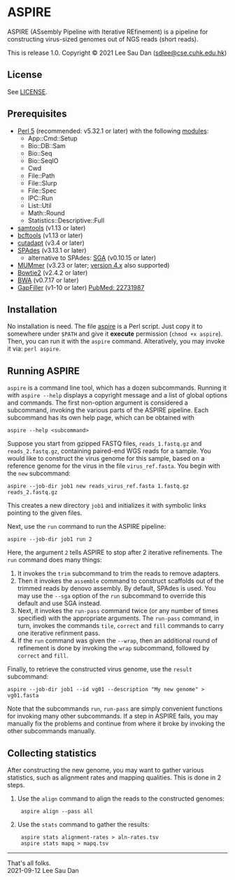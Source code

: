 # ASPIRE
ASPIRE (ASsembly Pipeline with Iterative REfinement) is a pipeline for constructing virus-sized genomes out of NGS reads (short reads).

This is release 1.0.
Copyright &copy; 2021  Lee Sau Dan (<sdlee@cse.cuhk.edu.hk>)


## License
See [LICENSE](LICENSE).


## Prerequisites
- [Perl 5](https://www.perl.org/) (recommended: v5.32.1 or later)
  with the following [modules](https://www.perl.org/cpan.html):
  - App::Cmd::Setup
  - Bio::DB::Sam
  - Bio::Seq
  - Bio::SeqIO
  - Cwd
  - File::Path
  - File::Slurp
  - File::Spec
  - IPC::Run
  - List::Util
  - Math::Round
  - Statistics::Descriptive::Full
- [samtools](http://www.htslib.org/) (v1.13 or later)
- [bcftools](http://www.htslib.org/) (v1.13 or later)
- [cutadapt](https://cutadapt.readthedocs.io/) (v3.4 or later)
- [SPAdes](http://cab.spbu.ru/software/spades/) (v3.13.1 or later)
  - alternative to SPAdes: [SGA](https://github.com/jts/sga) (v0.10.15 or later)
- [MUMmer](http://mummer.sourceforge.net/) (v3.23 or later;
  [version 4.x](https://mummer4.github.io/) also supported)
- [Bowtie2](http://bowtie-bio.sourceforge.net/bowtie2/) (v2.4.2 or later)
- [BWA](http://bio-bwa.sourceforge.net/) (v0.7.17 or later)
- [GapFiller](https://www.baseclear.com/genomics/bioinformatics/basetools/gapfiller) (v1-10 or later) [PubMed: 22731987](https://pubmed.ncbi.nlm.nih.gov/22731987/)


## Installation
No installation is need.
The file [aspire](aspire) is a Perl script.
Just copy it to somewhere under `$PATH`
and give it **execute** permission (`chmod +x aspire`).
Then, you can run it with the `aspire` command.
Alteratively, you may invoke it via: `perl aspire`.


## Running ASPIRE
`aspire` is a command line tool, which has a dozen subcommands.
Running it with `aspire --help` displays a copyright message
and a list of global options and commands.
The first non-option argument is considered a subcommand,
invoking the various parts of the ASPIRE pipeline.
Each subcommand has its own help page, which can be obtained with

    aspire --help <subcommand> 

Suppose you start from gzipped FASTQ files,
`reads_1.fastq.gz` and `reads_2.fastq.gz`,
containing paired-end WGS reads for a sample.
You would like to construct the virus genome for this sample,
based on a reference genome for the virus in the file `virus_ref.fasta`.
You begin with the `new` subcommand:

    aspire --job-dir job1 new reads_virus_ref.fasta 1.fastq.gz reads_2.fastq.gz

This creates a new directory `job1` and
initializes it with symbolic links pointing to the given files.

Next, use the `run` command to run the ASPIRE pipeline:

    aspire --job-dir job1 run 2

Here, the argument `2` tells ASPIRE to stop after 2 iterative refinements.
The `run` command does many things:

1. It invokes the `trim` subcommand to trim the reads to remove adapters.
1. Then it invokes the `assemble` command to construct scaffolds out
   of the trimmed reads by denovo assembly.
   By default, SPAdes is used.
   You may use the `--sga` option of the `run` subcommand to
   override this default and use SGA instead.
1. Next, it invokes the `run-pass` command twice
   (or any number of times specified)
   with the appropriate arguments.
   The `run-pass` command, in turn, invokes the commands
   `tile`, `correct` and `fill` commands
   to carry one iterative refinment pass.
1. If the `run` command was given the `--wrap`,
   then an additional round of refinement is done
   by invoking the `wrap` subcommand,
   followed by `correct` and `fill`.

Finally, to retrieve the constructed virus genome,
use the `result` subcommand:

    aspire --job-dir job1 --id vg01 --description "My new genome" > vg01.fasta

Note that the subcommands `run`, `run-pass` are simply convenient
functions for invoking many other subcommands.
If a step in ASPIRE fails,
you may manually fix the problems
and continue from where it broke
by invoking the other subcommands manually.


## Collecting statistics
After constructing the new genome,
you may want to gather various statistics,
such as alignment rates and mapping qualities.
This is done in 2 steps.

1. Use the `align` command to align the reads to the constructed genomes:

        aspire align --pass all

1. Use the `stats` command to gather the results:

        aspire stats alignment-rates > aln-rates.tsv
        aspire stats mapq > mapq.tsv

	   

---
That's all folks.  
2021-09-12  Lee Sau Dan

